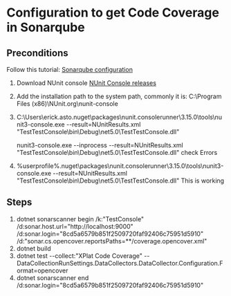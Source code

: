 # Configuration to get Code Coverage in Sonarqube

## Preconditions
Follow this tutorial: [Sonarqube configuration](https://community.sonarsource.com/t/coverage-test-data-generate-reports-for-c-vb-net/9871)


1. Download NUnit console [NUnit Console releases](https://github.com/nunit/nunit-console/releases)
2. Add the installation path to the system path, commonly it is: C:\Program Files (x86)\NUnit.org\nunit-console
3. C:\Users\erick.asto\.nuget\packages\nunit.consolerunner\3.15.0\tools\nunit3-console.exe --result=NUnitResults.xml "TestTestConsole\bin\Debug\net5.0\TestTestConsole.dll"
	
	nunit3-console.exe --inprocess --result=NUnitResults.xml "TestTestConsole\bin\Debug\net5.0\TestTestConsole.dll"
	check Errors

4. %userprofile%\.nuget\packages\nunit.consolerunner\3.15.0\tools\nunit3-console.exe --result=NUnitResults.xml "TestTestConsole\bin\Debug\net5.0\TestTestConsole.dll"
	This is working	

## Steps

1. dotnet sonarscanner begin /k:"TestConsole" /d:sonar.host.url="http://localhost:9000"  /d:sonar.login="8cd5a6579b851f2509720faf92406c75951d5910" /d:"sonar.cs.opencover.reportsPaths=**/coverage.opencover.xml"
2. dotnet build
3. dotnet test --collect:"XPlat Code Coverage" -- DataCollectionRunSettings.DataCollectors.DataCollector.Configuration.Format=opencover
4. dotnet sonarscanner end /d:sonar.login="8cd5a6579b851f2509720faf92406c75951d5910"


